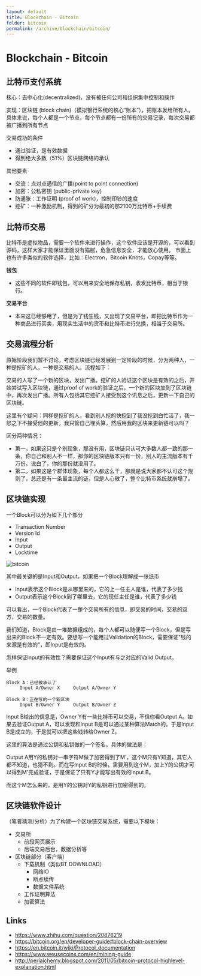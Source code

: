 ```yaml
---
layout: default
title: Blockchain - Bitcoin
folder: bitcoin
permalink: /archive/blockchain/bitcoin/
---
```


# Blockchain - Bitcoin

## 比特币支付系统

核心：去中心化(decentralized)，没有被任何公司和组织集中控制和操作

实现：区块链 (block chain)（模拟银行系统的核心“账本”），把账本发给所有人。具体来说，每个人都是一个节点，每个节点都有一份所有的交易记录，每次交易都被广播到所有节点

交易成功的条件
- 通过验证，是有效数据
- 得到绝大多数（51%）区块链网络的承认

其他要素
- 交流：点对点通信的广播(point to point connection)
- 加密：公私密钥 (public-private key)
- 防通胀：工作证明 (proof of work)，控制印钞的速度
- 挖矿：一种激励机制，得到的矿分为最初的那2100万比特币+手续费

## 比特币交易

比特币是虚拟物品，需要一个软件来进行操作，这个软件应该是开源的，可以看到源码，这样大家才能保证里面没有猫腻，危急信息安全，才能放心使用。
市面上也有许多类似的软件选择，比如：Electron，Bitcoin Knots，Copay等等。

**钱包**
- 这些不同的软件即钱包，可以用来安全地保存私钥，收发比特币，相当于银行。

**交易平台**
- 本来这已经够用了，但是为了钱生钱，又出现了交易平台，即把比特币作为一种商品进行买卖，用现实生活中的货币和比特币进行兑换，相当于交易所。

## 交易流程分析

原始阶段我们暂不讨论，考虑区块链已经发展到一定阶段的时候，分为两种人，一种是挖矿的人，一种是交易的人。流程如下：

交易的人写了一个新的区块，发出广播。挖矿的人验证这个区块是有效的之后，开始尝试写入区块链，通过proof of work的验证之后，一个新的区块加到了区块链中，再次发出广播。所有人包括其它挖矿人接受到这个讯息之后，更新一下自己的区块链。

这里有个疑问：同样是挖矿的人，看到别人挖的快挖到了我没挖到白忙活了，我一怒之下不接受他的更新，我只管自己埋头算，然后用我的区块来更新链可以吗？

区分两种情况：
- 第一，如果这只是个别现象，那没有用，区块链只认可大多数人都一致的那一条，你自己和别人不一样，那你的区块链版本只有一份，别人的主流版本有千万份。说白了，你的那份就没用了。
- 第二，如果这是个群体现象，每个人都这么干，那就是说大家都不认可这个规则了，总还是有一条最主流的链，但是人心散了，整个比特币系统就崩塌了。

## 区块链实现

一个Block可以分为如下几个部分
- Transaction Number
- Version Id
- Input
- Output
- Locktime

![bitcoin](bitcoin.png)

其中最关键的是Input和Output，如果把一个Block理解成一张纸币
- Input表示这个Block是从哪里来的，它的上一任主人是谁，代表了多少钱
- Output表示这个Block到了哪里去，它的现任主任是谁，代表了多少钱

可以看出，一个Block代表了一整个交易所有的信息，即交易的时间，交易的双方，交易的数量。

我们知道，Block是由一堆数据组成的，每个人都可以随便写一个Block，但是写出来的Block不一定有效。要想写一个能用过Validation的Block，需要保证"钱的来源是有效的"，即Input是有效的。

怎样保证Input的有效性？需要保证这个Input有与之对应的Valid Output。

举例

~~~
Block A：已经被承认了
     Input A/Owner X     Output A/Owner Y

Block B：正在写的一个新区块
     Input B/Owner Y     Output B/Owner Z
~~~

Input B给出的信息是，Owner Y有一些比特币可以交易，不信你看Output A。如果去验证Output A，可以发现和Input B是可以通过某种算法Match的。于是Input B是成立的，于是就可以把这些钱转给Owner Z。

这里的算法是通过公钥和私钥做的一个签名。具体的做法是：

Output A用Y的私钥对一串字符M做了加密得到了M'，这个M只有Y知道，其它人都不知道，也猜不到。而在写Input B的时候，需要用到这个M，加上Y的公钥才可以得到M'完成验证，于是保证了只有Y才能写出有效的Input B。

而这个M怎么来的，是用Y的公钥对Y的私钥进行加密得到的。

## 区块链软件设计
（笔者猜测/分析）为了构建一个区块链交易系统，需要以下模块：
- 交易所
	- 前段网页展示
	- 后端交易后台，数据分析等
- 区块链部分（客户端）
	- 下载机制（类似BT DOWNLOAD）
		- 网络IO
		- 断点续传
		- 数据文件系统
	- 工作证明算法
	- 加密算法

## Links

- <https://www.zhihu.com/question/20876219>
- <https://bitcoin.org/en/developer-guide#block-chain-overview>
- <https://en.bitcoin.it/wiki/Protocol_documentation>
- <https://www.weusecoins.com/en/mining-guide>
- <http://perlalchemy.blogspot.com/2011/05/bitcoin-protocol-highlevel-explanation.html>
